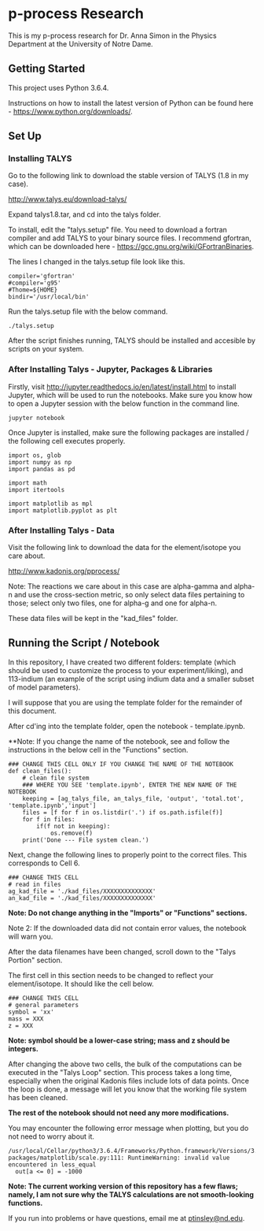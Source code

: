 # p-process Research

This is my p-process research for Dr. Anna Simon in the Physics Department at the University of Notre Dame.

## Getting Started

This project uses Python 3.6.4.

Instructions on how to install the latest version of Python can be found here - https://www.python.org/downloads/.

## Set Up

### Installing TALYS

Go to the following link to download the stable version of TALYS (1.8 in my case).

http://www.talys.eu/download-talys/

Expand talys1.8.tar, and cd into the talys folder.

To install, edit the "talys.setup" file. You need to download a fortran compiler and add TALYS to your binary source files. I recommend gfortran, which can be downloaded here - https://gcc.gnu.org/wiki/GFortranBinaries.

The lines I changed in the talys.setup file look like this.

```
compiler='gfortran' 
#compiler='g95'       
#Thome=${HOME}
bindir='/usr/local/bin'
```

Run the talys.setup file with the below command.

```
./talys.setup
```

After the script finishes running, TALYS should be installed and accesible by scripts on your system.

### After Installing Talys - Jupyter, Packages & Libraries

Firstly, visit http://jupyter.readthedocs.io/en/latest/install.html to install Jupyter, which will be used to run the notebooks. Make sure you know how to open a Jupyter session with the below function in the command line.

```
jupyter notebook
```

Once Jupyter is installed, make sure the following packages are installed / the following cell executes properly. 

```
import os, glob
import numpy as np
import pandas as pd

import math
import itertools

import matplotlib as mpl
import matplotlib.pyplot as plt
```

### After Installing Talys - Data

Visit the following link to download the data for the element/isotope you care about.

http://www.kadonis.org/pprocess/

Note: The reactions we care about in this case are alpha-gamma and alpha-n and use the cross-section metric, so only select data files pertaining to those; select only two files, one for alpha-g and one for alpha-n.

These data files will be kept in the "kad_files" folder.

## Running the Script / Notebook

In this repository, I have created two different folders: template (which should be used to customize the process to your experiment/liking), and 113-indium (an example of the script using indium data and a smaller subset of model parameters).

I will suppose that you are using the template folder for the remainder of this document.

After cd'ing into the template folder, open the notebook - template.ipynb. 

**Note: If you change the name of the notebook, see and follow the instructions in the below cell in the "Functions" section.

```
### CHANGE THIS CELL ONLY IF YOU CHANGE THE NAME OF THE NOTEBOOK
def clean_files():
    # clean file system
    ### WHERE YOU SEE 'template.ipynb', ENTER THE NEW NAME OF THE NOTEBOOK
    keeping = [ag_talys_file, an_talys_file, 'output', 'total.tot', 'template.ipynb','input']
    files = [f for f in os.listdir('.') if os.path.isfile(f)]
    for f in files:
        if(f not in keeping):
            os.remove(f)
    print('Done --- File system clean.')
```

Next, change the following lines to properly point to the correct files. This corresponds to Cell 6.

```
### CHANGE THIS CELL
# read in files
ag_kad_file = './kad_files/XXXXXXXXXXXXXX'
an_kad_file = './kad_files/XXXXXXXXXXXXXX'
```

**Note: Do not change anything in the "Imports" or "Functions" sections.**

Note 2: If the downloaded data did not contain error values, the notebook will warn you. 

After the data filenames have been changed, scroll down to the "Talys Portion" section.

The first cell in this section needs to be changed to reflect your element/isotope. It should like the cell below.

```
### CHANGE THIS CELL
# general parameters
symbol = 'xx'
mass = XXX
z = XXX
```

**Note: symbol should be a lower-case string; mass and z should be integers.**  

After changing the above two cells, the bulk of the computations can be executed in the "Talys Loop" section. This process takes a long time, especially when the original Kadonis files include lots of data points. Once the loop is done, a message will let you know that the working file system has been cleaned.

**The rest of the notebook should not need any more modifications.**

You may encounter the following error message when plotting, but you do not need to worry about it.

```
/usr/local/Cellar/python3/3.6.4/Frameworks/Python.framework/Versions/3.6/lib/python3.6/site-packages/matplotlib/scale.py:111: RuntimeWarning: invalid value encountered in less_equal
  out[a <= 0] = -1000
```

**Note: The current working version of this repository has a few flaws; namely, I am not sure why the TALYS calculations are not smooth-looking functions.**

If you run into problems or have questions, email me at ptinsley@nd.edu.